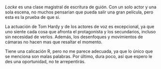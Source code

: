*Locke* es una clase magistral de escritura de guión.
Con un solo actor y una sola escena, no muchos pensarian que pueda salir una gran película, pero esta es la prueba de que si.

La actuación de Tom Hardy y de los actores de voz es excepcional, ya que uno siente cada cosa que afronta el protagonista y los secundarios, incluso sin necesidad de verlos.
Además, los desenfoques y movimientos de cámaras no hacen mas que resaltar el momento.

Tiene una calicación R, pero no me parece adecuada, ya que lo único que se menciona son malas palabras.
Por último, dura poco, así que espero le des una oportunidad, no te arrepentirás.
